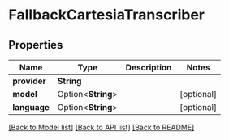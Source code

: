 # FallbackCartesiaTranscriber

## Properties

Name | Type | Description | Notes
------------ | ------------- | ------------- | -------------
**provider** | **String** |  | 
**model** | Option<**String**> |  | [optional]
**language** | Option<**String**> |  | [optional]

[[Back to Model list]](../README.md#documentation-for-models) [[Back to API list]](../README.md#documentation-for-api-endpoints) [[Back to README]](../README.md)


